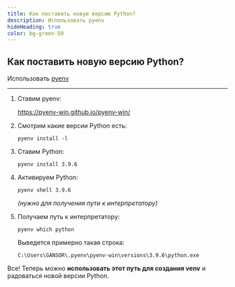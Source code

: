 ```yaml
---
title: Как поставить новую версию Python?
description: Использовать pyenv
hideHeading: true
color: bg-green-50
---
```


<div class="mendel-card text-lg md:text-xl rounded-3xl  ">

## Как поставить новую версию Python?


<div class="bg-green-50 px-4 py-1 rounded-md">

Использовать [pyenv](https://github.com/pyenv/pyenv)

</div>


<hr />


1. Ставим pyenv:

      <a class=" font-bold   " href="https://pyenv-win.github.io/pyenv-win/">
      https://pyenv-win.github.io/pyenv-win/
      </a>
    

2. Смотрим какие версии Python есть: 

   ```pyenv install -l```


2. Ставим Python: 


    ```pyenv install 3.9.6```
    

4. Активируем Python: 
   
    ```pyenv shell 3.9.6```

   *(нужно для получения пути к интерпретатору)*

5. Получаем путь к интерпретатору: 
   
    ```pyenv which python```
    
    Выведется примерно такая строка:
    
    ```
    C:\Users\GANSOR\.pyenv\pyenv-win\versions\3.9.6\python.exe
    ```


Все! Теперь можно **использовать этот путь для создания venv** и радоваться новой версии Python.



</div>
